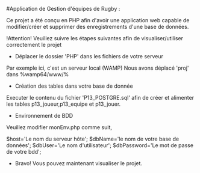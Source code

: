 #Application de Gestion d'équipes de Rugby :

Ce projet a été conçu en PHP afin d'avoir une application web capable de modifier/créer et supprimer des enregistrements d'une base de données.


!Attention!
Veuillez suivre les étapes suivantes afin de visualiser/utiliser correctement le projet


- Déplacer le dossier 'PHP' dans les fichiers de votre serveur

Par exemple ici, c'est un serveur local (WAMP)
Nous avons déplacé 'proj' dans %wamp64/www/%


- Création des tables dans votre base de donnée

Executer le contenu du fichier 'P13_POSTGRE.sql'
afin de créer et alimenter les tables p13_joueur,p13_equipe et p13_jouer.



- Environnement de BDD

Veuillez modifier monEnv.php comme suit, 


$host='Le nom du serveur hôte';
$dbName='le nom de votre base de données';
$dbUser='Le nom d'utilisateur';
$dbPassword='Le mot de passe de votre bdd';



- Bravo! Vous pouvez maintenant visualiser le projet.
